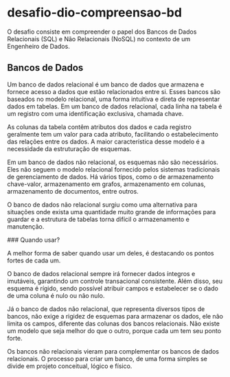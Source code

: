 # desafio-dio-compreensao-bd

<p>
O desafio consiste em compreender o papel dos Bancos de Dados Relacionais (SQL) e Não Relacionais (NoSQL) no contexto de um Engenheiro de Dados. 
</p>

## Bancos de Dados
<p>
Um banco de dados relacional é um banco de dados que armazena e fornece acesso a dados que estão relacionados entre si. Esses bancos são baseados no modelo relacional, uma forma intuitiva e direta de representar dados em tabelas. Em um banco de dados relacional, cada linha na tabela é um registro com uma identificação exclusiva, chamada chave.
</p>
<p>
As colunas da tabela contêm atributos dos dados e cada registro geralmente tem um valor para cada atributo, facilitando o estabelecimento das relações entre os dados.
A maior característica desse modelo é a necessidade da estruturação de esquemas.
</p>
<p>
Em um banco de dados não relacional, os esquemas não são necessários. Eles não seguem o modelo relacional fornecido pelos sistemas tradicionais de gerenciamento de dados. Há vários tipos, como o de armazenamento chave-valor, armazenamento em grafos, armazenamento em colunas, armazenamento de documentos, entre outros.
</p>
<p>
O banco de dados não relacional surgiu como uma alternativa para situações onde exista uma quantidade muito grande de informações para guardar e a estrutura de tabelas torna difícil o armazenamento e manutenção.
</p>
### Quando usar?
<p>
A melhor forma de saber quando usar  um deles, é destacando os pontos fortes de cada um.
</p>
<p>
O banco de dados relacional sempre irá fornecer dados íntegros e imutáveis, garantindo um controle transacional consistente. Além disso, seu esquema é rígido, sendo possível atribuir campos e estabelecer se o dado de uma coluna é nulo ou não nulo.
</p>
<p>
Já o banco de dados não relacional, que representa diversos tipos de bancos, não exige a rigidez de esquemas para armazenar os dados, ele não limita os campos, diferente das colunas dos bancos relacionais. 
Não existe um modelo que seja melhor do que o outro, porque cada um tem seu ponto forte.
</p>
<p>
Os bancos não relacionais vieram para complementar os bancos de dados relacionais.
O processo para criar um banco, de uma forma simples se divide em projeto conceitual, lógico e físico.
</p>